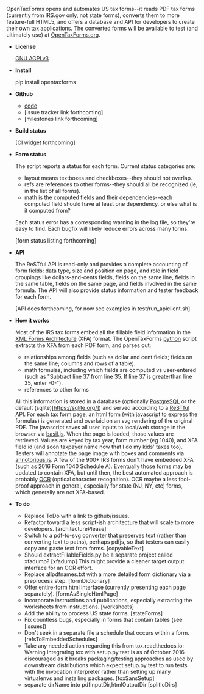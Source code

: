 OpenTaxForms opens and automates US tax forms--it reads PDF tax forms
(currently from IRS.gov only, not state forms),
converts them to more feature-full HTML5, 
and offers a database and API for developers to create their own tax applications.
The converted forms will be available to test (and ultimately use)
at [OpenTaxForms.org](http://OpenTaxForms.org/).

  - **License**

    [GNU AGPLv3](http://choosealicense.com/licenses/agpl-3.0/)

  - **Install**

	pip install opentaxforms

  - **Github**

    - [code](https://github.com/jsaponara/opentaxforms/)
    - [issue tracker link forthcoming]
    - [milestones link forthcoming]

  - **Build status**

    [CI widget forthcoming]

  - **Form status**
  	
	The script reports a status for each form.  Current status categories are:

	- layout means textboxes and checkboxes--they should not overlap.
	- refs are references to other forms--they should all be recognized (ie, in the list of all forms).
	- math is the computed fields and their dependencies--each computed field should have at least one dependency, or else what is it computed from?

	Each status error has a corresponding warning in the log file, so they're easy to find. Each bugfix will likely reduce errors across many forms.

    [form status listing forthcoming]

  - **API**

	The ReSTful API is read-only and provides a complete accounting of form fields:
	data type, size and position on page, and role in field groupings
	like dollars-and-cents fields, fields on the same line, fields in the same table,
	fields on the same page, and fields involved in the same formula.  The API will
	also provide status information and tester feedback for each form.

    [API docs forthcoming, for now see examples in test/run_apiclient.sh]

  - **How it works**

    Most of the IRS tax forms embed all the fillable field information in the
    [XML Forms Architecture](https://en.wikipedia.org/wiki/XFA) (XFA) format.
    The OpenTaxForms [python](https://www.python.org/) script extracts the XFA
    from each PDF form, and parses out:

    - relationships among fields (such as dollar and cent fields; fields on the same line; columns and rows of a table).
    - math formulas, including which fields are computed vs user-entered (such as "Subtract line 37 from line 35.  If line 37 is greaterthan line 35, enter -0-").
    - references to other forms

    All this information is stored in a database (optionally [PostgreSQL](https://www.postgresql.org/) 
	or the default (sqlite)[https://sqlite.org/]) and served according to
    a [ReSTful](https://en.wikipedia.org/wiki/Representational_state_transfer)
    API.  For each tax form page, an html form (with javascript to express the
    formulas) is generated and overlaid on an svg rendering of the original PDF.
    The javascript saves all user inputs to local/web storage in the browser
    via [basil.js](https://wisembly.github.io/basil.js/).  When the page is
    loaded, those values are retrieved.  Values are keyed by tax year, 
    form number (eg 1040), and XFA field id (and soon taxpayer name now that I do
	my kids' taxes too).  Testers will annotate the page image with boxes and comments
    via [annotorious.js](http://annotorious.github.io/).  A few of the 900+ IRS forms
    don't have embedded XFA (such as 2016 Form 1040 Schedule A).
    Eventually those forms may be updated to contain XFA, but until then, the
    best automated approach is probably
    [OCR](link:https://en.wikipedia.org/wiki/Optical_character_recognition)
    (optical character recognition).  OCR maybe a less fool-proof approach in general,
    especially for state (NJ, NY, etc) forms, which generally are not XFA-based.

  - **To do**

	- Replace ToDo with a link to github/issues.
    - Refactor toward a less script-ish architecture that will scale to more developers. [architecturePlease]
	- Switch to a pdf-to-svg converter that preserves text (rather than converting text to paths), perhaps pdfjs,
	  so that testers can easily copy and paste text from forms. [copyableText]
    - Should extractFillableFields.py be a separate project called xfadump? [xfadump]
	  This might provide a cleaner target output interface for an OCR effort.
	- Replace allpdfnames.txt with a more detailed form dictionary via a preprocess step. [formDictionary]
	- Offer entire-form html interface (currently presenting each page separately). [formAsSingleHtmlPage]
	- Incorporate instructions and publications, especially extracting the worksheets from instructions. [worksheets]
	- Add the ability to process US state forms. [stateForms]
	- Fix countless bugs, especially in forms that contain tables (see [issues])
	- Don't seek in a separate file a schedule that occurs within a form. [refsToEmbeddedSchedules]
	- Take any needed action regarding this from tox.readthedocs.io: Warning  Integrating tox with setup.py test is as of October 2016 discouraged as it breaks packaging/testing approaches as used by downstream distributions which expect setup.py test to run tests with the invocation interpreter rather than setting up many virtualenvs and installing packages. [toxSansSetup]
	- separate dirName into pdfInputDir,htmlOutputDir [splitIoDirs]

